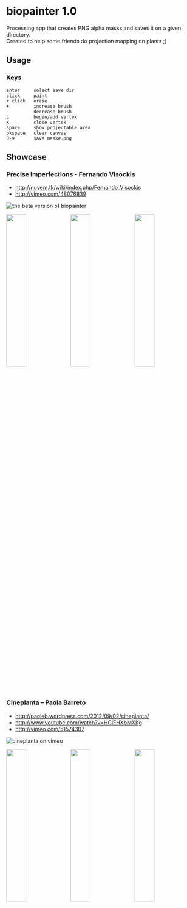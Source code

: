 # biopainter 1.0

Processing app that creates PNG alpha masks and saves it on a given directory.  
Created to help some friends do projection mapping on plants ;)

## Usage

### Keys

	enter     select save dir
	click     paint
	r click   erase
	+         increase brush
	-         decrease brush
	L         begin/add vertex
	K         close vertex
	space     show projectable area
	bkspace   clear canvas
	0-9       save mask#.png

## Showcase

### Precise Imperfections - Fernando Visockis

- http://nuvem.tk/wiki/index.php/Fernando_Visockis
- http://vimeo.com/48076839

![the beta version of biopainter](http://nuvem.tk/wiki/images/Patch-processing.jpg)

<img src="http://nuvem.tk/wiki/images/Teste-1.jpg" width="32%" />&nbsp;
<img src="http://nuvem.tk/wiki/images/Teste-2.jpg" width="32%" />&nbsp;
<img src="http://nuvem.tk/wiki/images/Teste-11.jpg" width="32%" />&nbsp;


### Cineplanta – Paola Barreto

- http://paoleb.wordpress.com/2012/09/02/cineplanta/
- http://www.youtube.com/watch?v=HGlFHXbMXKg
- http://vimeo.com/51574307

![cineplanta on vimeo](http://b.vimeocdn.com/ts/355/595/355595412_960.jpg)

<img src="http://paoleb.files.wordpress.com/2012/09/p1090716.jpg" width="32%" />&nbsp;
<img src="http://paoleb.files.wordpress.com/2012/09/p1090597.jpg" width="32%" />&nbsp;
<img src="http://paoleb.files.wordpress.com/2012/09/p1090618.jpg" width="32%" />&nbsp;

